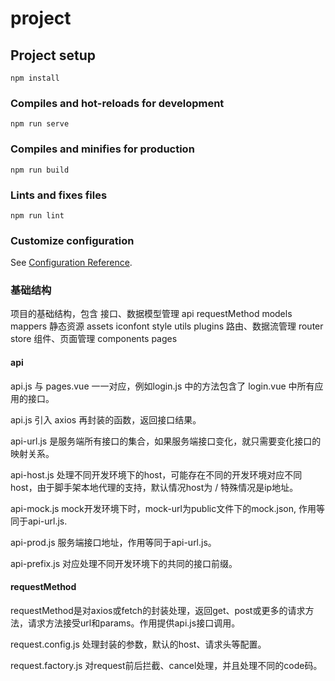 # project

## Project setup
```
npm install
```

### Compiles and hot-reloads for development
```
npm run serve
```

### Compiles and minifies for production
```
npm run build
```

### Lints and fixes files
```
npm run lint
```

### Customize configuration
See [Configuration Reference](https://cli.vuejs.org/config/).

### 基础结构

项目的基础结构，包含
  接口、数据模型管理 api requestMethod models mappers
  静态资源 assets iconfont style utils plugins
  路由、数据流管理 router store
  组件、页面管理 components pages

#### api
api.js 与 pages.vue 一一对应，例如login.js 中的方法包含了 login.vue 中所有应用的接口。

api.js 引入 axios 再封装的函数，返回接口结果。

api-url.js 是服务端所有接口的集合，如果服务端接口变化，就只需要变化接口的映射关系。

api-host.js 处理不同开发环境下的host，可能存在不同的开发环境对应不同host，由于脚手架本地代理的支持，默认情况host为 / 特殊情况是ip地址。

api-mock.js mock开发环境下时，mock-url为public文件下的mock.json, 作用等同于api-url.js.

api-prod.js 服务端接口地址，作用等同于api-url.js。

api-prefix.js 对应处理不同开发环境下的共同的接口前缀。

#### requestMethod
requestMethod是对axios或fetch的封装处理，返回get、post或更多的请求方法，请求方法接受url和params。作用提供api.js接口调用。

request.config.js 处理封装的参数，默认的host、请求头等配置。

request.factory.js 对request前后拦截、cancel处理，并且处理不同的code码。